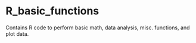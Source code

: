 # R_basic_functions
Contains R code to perform basic math, data analysis, misc. functions, and plot data.
